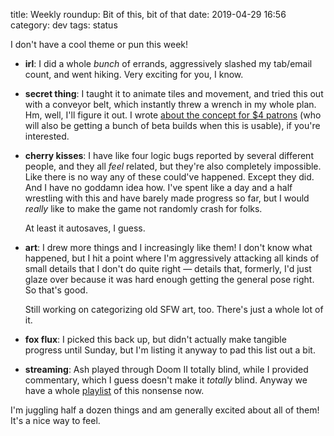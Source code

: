 title: Weekly roundup: Bit of this, bit of that
date: 2019-04-29 16:56
category: dev
tags: status

I don't have a cool theme or pun this week!

- **irl**: I did a whole _bunch_ of errands, aggressively slashed my tab/email count, and went hiking.  Very exciting for you, I know.

- **secret thing**: I taught it to animate tiles and movement, and tried this out with a conveyor belt, which instantly threw a wrench in my whole plan.  Hm, well, I'll figure it out.  I wrote [about the concept for $4 patrons](https://www.patreon.com/posts/4-baz-game-26327386) (who will also be getting a bunch of beta builds when this is usable), if you're interested.

- **cherry kisses**: I have like four logic bugs reported by several different people, and they all _feel_ related, but they're also completely impossible.  Like there is no way any of these could've happened.  Except they did.  And I have no goddamn idea how.  I've spent like a day and a half wrestling with this and have barely made progress so far, but I would _really_ like to make the game not randomly crash for folks.

    At least it autosaves, I guess.

- **art**: I drew more things and I increasingly like them!  I don't know what happened, but I hit a point where I'm aggressively attacking all kinds of small details that I don't do quite right — details that, formerly, I'd just glaze over because it was hard enough getting the general pose right.  So that's good.

    Still working on categorizing old SFW art, too.  There's just a whole lot of it.

- **fox flux**: I picked this back up, but didn't actually make tangible progress until Sunday, but I'm listing it anyway to pad this list out a bit.

- **streaming**: Ash played through Doom II totally blind, while I provided commentary, which I guess doesn't make it _totally_ blind.  Anyway we have a whole [playlist](https://www.youtube.com/playlist?list=PLe3hrqBmMcMIGp_8vhxD-F8Gs2ujRsvIM) of this nonsense now.

I'm juggling half a dozen things and am generally excited about all of them!  It's a nice way to feel.
